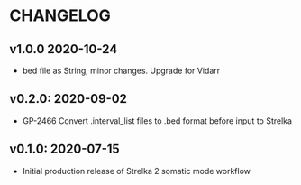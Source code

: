 # CHANGELOG

## v1.0.0 2020-10-24
- bed file as String, minor changes. Upgrade for Vidarr

## v0.2.0: 2020-09-02
- GP-2466 Convert .interval_list files to .bed format before input to Strelka

## v0.1.0: 2020-07-15
- Initial production release of Strelka 2 somatic mode workflow
